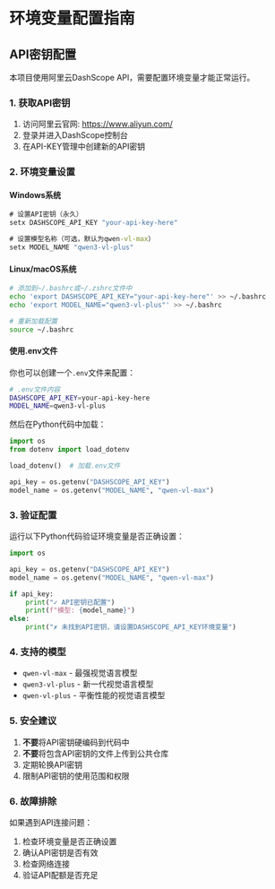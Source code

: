 # 环境变量配置指南

## API密钥配置

本项目使用阿里云DashScope API，需要配置环境变量才能正常运行。

### 1. 获取API密钥

1. 访问阿里云官网: https://www.aliyun.com/
2. 登录并进入DashScope控制台
3. 在API-KEY管理中创建新的API密钥

### 2. 环境变量设置

#### Windows系统
```cmd
# 设置API密钥（永久）
setx DASHSCOPE_API_KEY "your-api-key-here"

# 设置模型名称（可选，默认为qwen-vl-max）
setx MODEL_NAME "qwen3-vl-plus"
```

#### Linux/macOS系统
```bash
# 添加到~/.bashrc或~/.zshrc文件中
echo 'export DASHSCOPE_API_KEY="your-api-key-here"' >> ~/.bashrc
echo 'export MODEL_NAME="qwen3-vl-plus"' >> ~/.bashrc

# 重新加载配置
source ~/.bashrc
```

#### 使用.env文件
你也可以创建一个`.env`文件来配置：

```bash
# .env文件内容
DASHSCOPE_API_KEY=your-api-key-here
MODEL_NAME=qwen3-vl-plus
```

然后在Python代码中加载：
```python
import os
from dotenv import load_dotenv

load_dotenv()  # 加载.env文件

api_key = os.getenv("DASHSCOPE_API_KEY")
model_name = os.getenv("MODEL_NAME", "qwen-vl-max")
```

### 3. 验证配置

运行以下Python代码验证环境变量是否正确设置：

```python
import os

api_key = os.getenv("DASHSCOPE_API_KEY")
model_name = os.getenv("MODEL_NAME", "qwen-vl-max")

if api_key:
    print("✓ API密钥已配置")
    print(f"模型: {model_name}")
else:
    print("✗ 未找到API密钥，请设置DASHSCOPE_API_KEY环境变量")
```

### 4. 支持的模型

- `qwen-vl-max` - 最强视觉语言模型
- `qwen3-vl-plus` - 新一代视觉语言模型  
- `qwen-vl-plus` - 平衡性能的视觉语言模型

### 5. 安全建议

1. **不要**将API密钥硬编码到代码中
2. **不要**将包含API密钥的文件上传到公共仓库
3. 定期轮换API密钥
4. 限制API密钥的使用范围和权限

### 6. 故障排除

如果遇到API连接问题：

1. 检查环境变量是否正确设置
2. 确认API密钥是否有效
3. 检查网络连接
4. 验证API配额是否充足